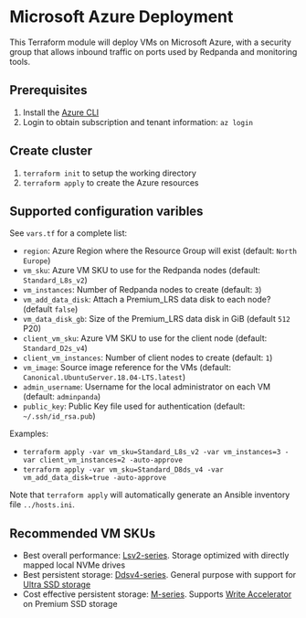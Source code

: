 # Microsoft Azure Deployment

This Terraform module will deploy VMs on Microsoft Azure, with a security group that allows inbound traffic on ports used by Redpanda and monitoring tools.

## Prerequisites

1. Install the [Azure CLI](https://docs.microsoft.com/en-us/cli/azure/install-azure-cli)
2. Login to obtain subscription and tenant information: `az login`

## Create cluster

1. `terraform init` to setup the working directory
2. `terraform apply` to create the Azure resources

## Supported configuration varibles

See `vars.tf` for a complete list:
- `region`: Azure Region where the Resource Group will exist (default: `North Europe`)
- `vm_sku`: Azure VM SKU to use for the Redpanda nodes (default: `Standard_L8s_v2`)
- `vm_instances`: Number of Redpanda nodes to create (default: `3`)
- `vm_add_data_disk`: Attach a Premium_LRS data disk to each node? (default `false`)
- `vm_data_disk_gb`: Size of the Premium_LRS data disk in GiB (default `512` P20)
- `client_vm_sku`: Azure VM SKU to use for the client node (default: `Standard_D2s_v4`)
- `client_vm_instances`: Number of client nodes to create (default: `1`)
- `vm_image`: Source image reference for the VMs (default: `Canonical.UbuntuServer.18.04-LTS.latest`)
- `admin_username`: Username for the local administrator on each VM (default: `adminpanda`)
- `public_key`: Public Key file used for authentication (default: `~/.ssh/id_rsa.pub`)

Examples:
- `terraform apply -var vm_sku=Standard_L8s_v2 -var vm_instances=3 -var client_vm_instances=2 -auto-approve`
- `terraform apply -var vm_sku=Standard_D8ds_v4 -var vm_add_data_disk=true -auto-approve`

Note that `terraform apply` will automatically generate an Ansible inventory file `../hosts.ini`.

## Recommended VM SKUs

- Best overall performance: [Lsv2-series](https://docs.microsoft.com/en-us/azure/virtual-machines/lsv2-series). Storage optimized with directly mapped local NVMe drives
- Best persistent storage: [Ddsv4-series](https://docs.microsoft.com/en-us/azure/virtual-machines/ddv4-ddsv4-series#ddsv4-series). General purpose with support for [Ultra SSD storage](https://docs.microsoft.com/en-us/azure/virtual-machines/disks-types#ultra-disks)
- Cost effective persistent storage: [M-series](https://docs.microsoft.com/en-us/azure/virtual-machines/m-series). Supports [Write Accelerator](https://docs.microsoft.com/en-us/azure/virtual-machines/how-to-enable-write-accelerator) on Premium SSD storage
